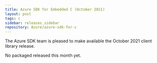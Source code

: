 ```yaml
---
title: Azure SDK for Embedded C (October 2021)
layout: post
tags: c
sidebar: releases_sidebar
repository: Azure/azure-sdk-for-c
---
```


The Azure SDK team is pleased to make available the October 2021 client library release.

No packaged released this month yet.
